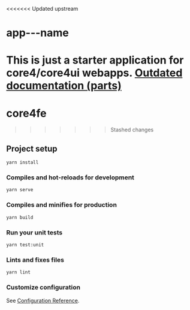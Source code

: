 <<<<<<< Updated upstream
# app---name
This is just a starter application for core4/core4ui webapps.
[Outdated documentation (parts)](https://bi.plan-net.com/styleguide/)
=======
# core4fe
>>>>>>> Stashed changes

## Project setup
```
yarn install
```

### Compiles and hot-reloads for development
```
yarn serve
```

### Compiles and minifies for production
```
yarn build
```

### Run your unit tests
```
yarn test:unit
```

### Lints and fixes files
```
yarn lint
```

### Customize configuration
See [Configuration Reference](https://cli.vuejs.org/config/).
